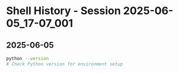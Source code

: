 # Shell History - Session 2025-06-05_17-07_001

## 2025-06-05

```bash
python --version
# Check Python version for environment setup
```
